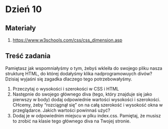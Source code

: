 # Dzień 10

## Materiały

1. https://www.w3schools.com/css/css_dimension.asp

## Treść zadania

Pamiętasz jak wspomniałyśmy o tym, żebyś wkleiła do swojego pliku nasza strukturę HTML, do której dodałyśmy klika nadprogramowuych divów? Dzisiaj wyjaśni się zagadka dlaczego tego potrzebowałyśmy.

1. Przeczytaj o wysokości i szerokości w CSS i HTML
2. Następnie do swojego głównego diva (tego, który znajduje się jako pierwszy w body) dodaj odpowiednie wartości wysokości i szerokości. CHcemy, żeby “rozciągnął się” on na całą szerokość i wysokość okna w przeglądarce. Jakich wartości powinnaś użyć?
3. Dodaj je w odpowiednim miejscu w plku index.css. Pamiętaj, że musisz to zrobić na klasie tego głównego diva na Twojej stronie. 
